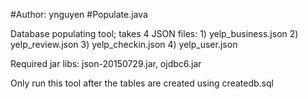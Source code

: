 #Author: ynguyen 
#Populate.java

Database populating tool; takes 4 JSON files:
	1) yelp_business.json 
	2) yelp_review.json 
	3) yelp_checkin.json 
	4) yelp_user.json
	
Required jar libs: json-20150729.jar, ojdbc6.jar

Only run this tool after the tables are created using createdb.sql
